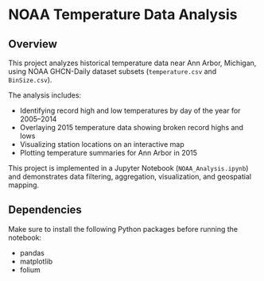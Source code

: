 # NOAA Temperature Data Analysis

## Overview

This project analyzes historical temperature data near Ann Arbor, Michigan, using NOAA GHCN-Daily dataset subsets (`temperature.csv` and `BinSize.csv`). 

The analysis includes:
- Identifying record high and low temperatures by day of the year for 2005–2014
- Overlaying 2015 temperature data showing broken record highs and lows
- Visualizing station locations on an interactive map
- Plotting temperature summaries for Ann Arbor in 2015

This project is implemented in a Jupyter Notebook (`NOAA_Analysis.ipynb`) and demonstrates data filtering, aggregation, visualization, and geospatial mapping.


## Dependencies
Make sure to install the following Python packages before running the notebook:
- pandas
- matplotlib
- folium

